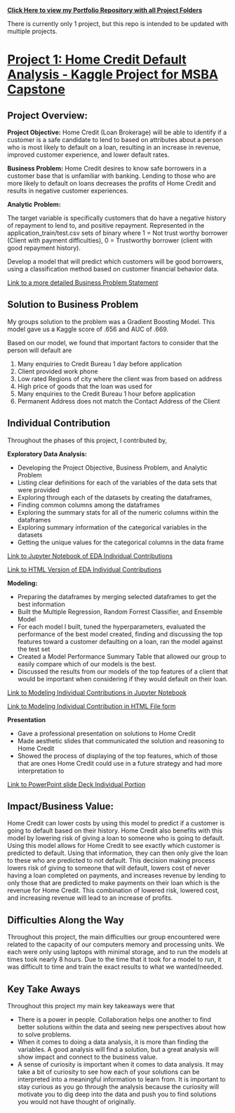 
**[Click Here to view my Portfolio Repository with all Project Folders](https://github.com/justinhamilton125/Justin_Hamilton_Portfolio/tree/main)**

There is currently only 1 project, but this repo is intended to be updated with multiple projects.


# [Project 1: Home Credit Default Analysis - Kaggle Project for MSBA Capstone](https://github.com/justinhamilton125/Justin_Hamilton_Portfolio/tree/main/Project%201:%20Home%20Credit%20Default%20Model%20Files)

## Project Overview:

**Project Objective:** 
Home Credit (Loan Brokerage) will be able to identify if a customer is a safe candidate to lend to based on attributes about a person who is most likely to default on a loan, resulting in an increase in revenue, improved customer experience, and lower default rates.

**Business Problem:**
Home Credit desires to know safe borrowers in a customer base that is unfamiliar with banking. Lending to those who are more likely to default on loans decreases the profits of Home Credit and results in negative customer experiences.

**Analytic Problem:**

The target variable is specifically customers that do have a negative history of repayment to lend to, and positive repayment. Represented in the application_train/test.csv sets of binary where 1 = Not trust worthy borrower (Client with payment difficulties), 0 = Trustworthy borrower (client with good repayment history).

Develop a model that will predict which customers will be good borrowers, using a classification method based on customer financial behavior data.

[Link to a more detailed Business Problem Statement](https://github.com/justinhamilton125/Justin_Hamilton_Portfolio/blob/main/Project%201%3A%20Home%20Credit%20Default%20Model%20Files/Business%20Problem%20Statement%20Home%20Credit%20Justin%20Hamilton.pdf)


## Solution to Business Problem
My groups solution to the problem was a Gradient Boosting Model. This model gave us a Kaggle score of .656 and AUC of .669. 

Based on our model, we found that important factors to consider that the person will default are

1. Many enquiries to Credit Bureau 1 day before application
2. Client provided work phone
3. Low rated Regions of city where the client was from based on address
4. High price of goods that the loan was used for
5. Many enquiries to the Credit Bureau 1 hour before application
6. Permanent Address does not match the Contact Address of the Client


## Individual Contribution

Throughout the phases of this project, I contributed by,

**Exploratory Data Analysis:**

- Developing the Project Objective, Business Problem, and Analytic Problem
- Listing clear definitions for each of the variables of the data sets that were provided
- Exploring through each of the datasets by creating the dataframes,
- Finding common columns among the dataframes
- Exploring the summary stats for all of the numeric columns within the dataframes
- Exploring summary information of the categorical variables in the datasets
- Getting the unique values for the categorical columns in the data frame

[Link to Jupyter Notebook of EDA Individual Contributions]()

[Link to HTML Version of EDA Individual Contributions]()

**Modeling:**
- Preparing the dataframes by merging selected dataframes to get the best information
- Built the Multiple Regression, Random Forrest Classifier, and Ensemble Model
- For each model I built, tuned the hyperparameters, evaluated the performance of the best model created, finding and discussing the top features toward a customer defaulting on a loan, ran the model against the test set
- Created a Model Performance Summary Table that allowed our group to easily compare which of our models is the best.
- Discussed the results from our models of the top features of a client that would be important when considering if they would default on their loan. 

[Link to Modeling Individual Contributions in Jupyter Notebook]()

[Link to Modeling Individual Contribution in HTML File form]()

**Presentation**
- Gave a professional presentation on solutions to Home Credit
- Made aesthetic slides that communicated the solution and reasoning to Home Credit
- Showed the process of displaying of the top features, which of those that are ones Home Credit could use in a future strategy and had more interpretation to

[Link to PowerPoint slide Deck Individual Portion](https://github.com/justinhamilton125/Justin_Hamilton_Portfolio/blob/main/Project%201%3A%20Home%20Credit%20Default%20Model%20Files/Justin%20Hamilton%20Presentation%20Portion%20Slide%20Deck.pptx)

## Impact/Business Value:

Home Credit can lower costs by using this model to predict if a customer is going to default based on their history. Home Credit also benefits with this model by lowering risk of giving a loan to someone who is going to default. Using this model allows for Home Credit to see exactly which customer is predicted to default. Using that information, they can then only give the loan to these who are predicted to not default. This decision making process lowers risk of giving to someone that will default, lowers cost of never having a loan completed on payments, and increases revenue by lending to only those that are predicted to make payments on their loan which is the revenue for Home Credit. This combination of lowered risk, lowered cost, and increasing revenue will lead to an increase of profits.


## Difficulties Along the Way
Throughout this project, the main difficulties our group encountered were related to the capacity of our computers memory and processing units. We each were only using laptops with minimal storage, and to run the models at times took nearly 8 hours. Due to the time that it took for a model to run, it was difficult to time and train the exact results to what we wanted/needed.


## Key Take Aways
Throughout this project my main key takeaways were that 
- There is a power in people. Collaboration helps one another to find better solutions within the data and seeing new perspectives about how to solve problems.
- When it comes to doing a data analysis, it is more than finding the variables. A good analysis will find a solution, but a great analysis will show impact and connect to the business value.
- A sense of curiosity is important when it comes to data analysis. It may take a bit of curiosity to see how each of your solutions can be interpreted into a meaningful information to learn from. It is important to stay curious as you go through the analysis because the curiosity will motivate you to dig deep into the data and push you to find solutions you would not have thought of originally.
